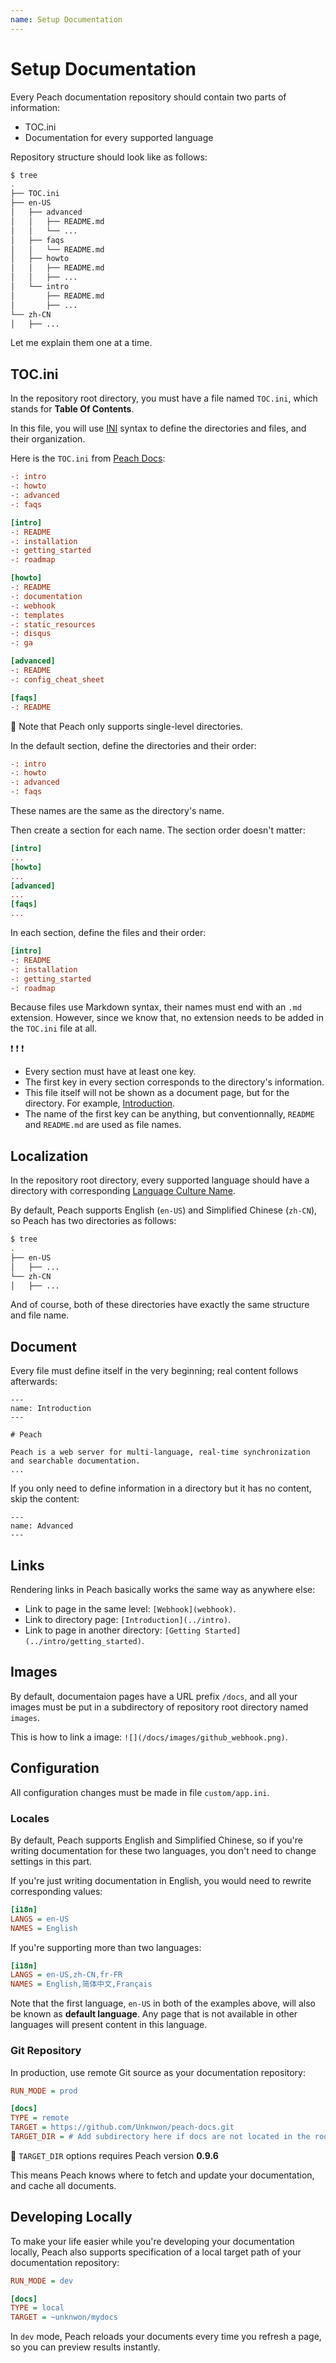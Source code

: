 ```yaml
---
name: Setup Documentation
---
```


# Setup Documentation

Every Peach documentation repository should contain two parts of information:

- TOC.ini
- Documentation for every supported language
 
Repository structure should look like as follows:

```sh
$ tree
.
├── TOC.ini
├── en-US
│   ├── advanced
│   │   ├── README.md
│   │   └── ...
│   ├── faqs
│   │   └── README.md
│   ├── howto
│   │   ├── README.md
│   │   ├── ...
│   └── intro
│       ├── README.md
│       ├── ...
└── zh-CN
│   ├── ...
```

Let me explain them one at a time.

## TOC.ini

In the repository root directory, you must have a file named `TOC.ini`, which stands for **Table Of Contents**.

In this file, you will use [INI](https://en.wikipedia.org/wiki/INI_file) syntax to define the directories and files, and their organization.

Here is the `TOC.ini` from [Peach Docs](http://peachdocs.org):

```ini
-: intro
-: howto
-: advanced
-: faqs

[intro]
-: README
-: installation
-: getting_started
-: roadmap

[howto]
-: README
-: documentation
-: webhook
-: templates
-: static_resources
-: disqus
-: ga

[advanced]
-: README
-: config_cheat_sheet

[faqs]
-: README
```

:speech_balloon: Note that Peach only supports single-level directories.

In the default section, define the directories and their order:

```ini
-: intro
-: howto
-: advanced
-: faqs
```

These names are the same as the directory's name.

Then create a section for each name. The section order doesn't matter:

```ini
[intro]
...
[howto]
...
[advanced]
...
[faqs]
...
```

In each section, define the files and their order:

```ini
[intro]
-: README
-: installation
-: getting_started
-: roadmap
```

Because files use Markdown syntax, their names must end with an `.md` extension. However, since we know that, no extension needs to be added in the `TOC.ini` file at all.

:exclamation: :exclamation: :exclamation:

- Every section must have at least one key.
- The first key in every section corresponds to the directory's information.
- This file itself will not be shown as a document page, but for the directory. For example, [Introduction](../intro).
- The name of the first key can be anything, but conventionnally, `README` and `README.md` are used as file names.

## Localization

In the repository root directory, every supported language should have a directory with corresponding [Language Culture Name](https://msdn.microsoft.com/en-us/library/ee825488\(v=cs.20\).aspx).

By default, Peach supports English (`en-US`) and Simplified Chinese (`zh-CN`), so Peach has two directories as follows:

```sh
$ tree
.
├── en-US
│   ├── ...
└── zh-CN
│   ├── ...
```

And of course, both of these directories have exactly the same structure and file name.

## Document

Every file must define itself in the very beginning; real content follows afterwards:

```
---
name: Introduction
---

# Peach

Peach is a web server for multi-language, real-time synchronization and searchable documentation.
...
```

If you only need to define information in a directory but it has no content, skip the content:

```
---
name: Advanced
---
```

## Links

Rendering links in Peach basically works the same way as anywhere else:

- Link to page in the same level: `[Webhook](webhook)`.
- Link to directory page: `[Introduction](../intro)`.
- Link to page in another directory: `[Getting Started](../intro/getting_started)`.

## Images

By default, documentaion pages have a URL prefix `/docs`, and all your images must be put in a subdirectory of repository root directory named `images`.

This is how to link a image: `![](/docs/images/github_webhook.png)`.

## Configuration

All configuration changes must be made in file `custom/app.ini`.

### Locales

By default, Peach supports English and Simplified Chinese, so if you're writing documentation for these two languages, you don't need to change settings in this part.

If you're just writing documentation in English, you would need to rewrite corresponding values:

```ini
[i18n]
LANGS = en-US
NAMES = English
```

If you're supporting more than two languages:

```ini
[i18n]
LANGS = en-US,zh-CN,fr-FR
NAMES = English,简体中文,Français
```

Note that the first language, `en-US` in both of the examples above, will also be known as **default language**. Any page that is not available in other languages will present content in this language.

### Git Repository

In production, use remote Git source as your documentation repository:

```ini
RUN_MODE = prod

[docs]
TYPE = remote
TARGET = https://github.com/Unknwon/peach-docs.git
TARGET_DIR = # Add subdirectory here if docs are not located in the root directory of your repository
```

:white_flower: `TARGET_DIR` options requires Peach version **0.9.6**

This means Peach knows where to fetch and update your documentation, and cache all documents.

## Developing Locally

To make your life easier while you're developing your documentation locally, Peach also supports specification of a local target path of your documentation repository:

```ini
RUN_MODE = dev

[docs]
TYPE = local
TARGET = ~unknwon/mydocs
```

In `dev` mode, Peach reloads your documents every time you refresh a page, so you can preview results instantly.
